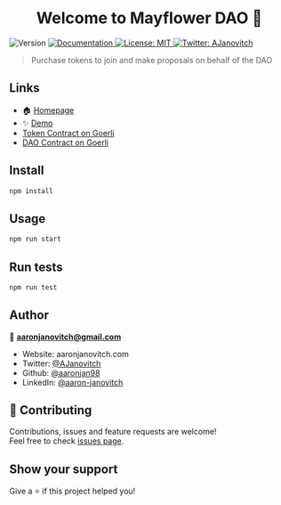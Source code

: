 <h1 align="center">Welcome to Mayflower DAO 👋</h1>
<p>
  <img alt="Version" src="https://img.shields.io/badge/version-1.0.0-blue.svg?cacheSeconds=2592000" />
  <a href="https://documentation.com" target="_blank">
    <img alt="Documentation" src="https://img.shields.io/badge/documentation-yes-brightgreen.svg" />
  </a>
  <a href="#" target="_blank">
    <img alt="License: MIT" src="https://img.shields.io/badge/License-MIT-yellow.svg" />
  </a>
  <a href="https://twitter.com/AJanovitch" target="_blank">
    <img alt="Twitter: AJanovitch" src="https://img.shields.io/twitter/follow/AJanovitch.svg?style=social" />
  </a>
</p>

> Purchase tokens to join and make proposals on behalf of the DAO

## Links

- 🏠 [Homepage](https://github.com/aaronjan98/Mayflower-DAO)
- ✨ [Demo](https://placeholder.com)
- [Token Contract on Goerli](https://goerli.etherscan.io/address/0xA59441900763bE3c7aF1B47f7106D2372ddc796C)
- [DAO Contract on Goerli](https://goerli.etherscan.io/address/0xf92f381C155089422f0775f474fBaA2413D376e7)

## Install

```sh
npm install
```

## Usage

```sh
npm run start
```

## Run tests

```sh
npm run test
```

## Author

👤 **aaronjanovitch@gmail.com**

- Website: aaronjanovitch.com
- Twitter: [@AJanovitch](https://twitter.com/AJanovitch)
- Github: [@aaronjan98](https://github.com/aaronjan98)
- LinkedIn: [@aaron-janovitch](https://linkedin.com/in/aaron-janovitch)

## 🤝 Contributing

Contributions, issues and feature requests are welcome!<br />Feel free to check [issues page](https://github.com/aaronjan98/Mayflower-DAO/issues).

## Show your support

Give a ⭐️ if this project helped you!
